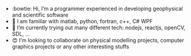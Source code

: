 - :bowtie: Hi, I’m a programmer experienced in developing geophysical and scientific software 
- 🔨 I am familiar with matlab, python, fortran, c++, C# WPF 
- 🌟 I’m currently trying out many different tech: nodejs, reactjs, openCV, SDL, ... 
- 😍  I’m looking to collaborate on physical modelling projects, computer graphics projects or any other interesting stuffs


<!---
mwck46/mwck46 is a ✨ special ✨ repository because its `README.md` (this file) appears on your GitHub profile.
You can click the Preview link to take a look at your changes.
--->

